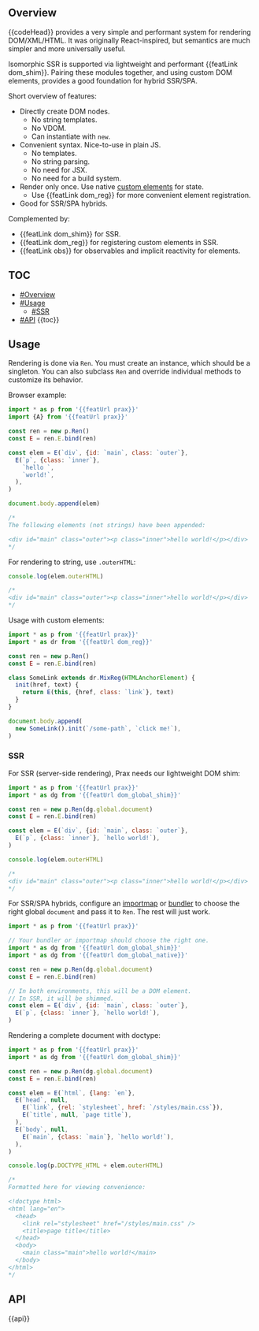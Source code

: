 ## Overview

{{codeHead}} provides a very simple and performant system for rendering DOM/XML/HTML. It was originally React-inspired, but semantics are much simpler and more universally useful.

Isomorphic SSR is supported via lightweight and performant {{featLink dom_shim}}. Pairing these modules together, and using custom DOM elements, provides a good foundation for hybrid SSR/SPA.

Short overview of features:

  * Directly create DOM nodes.
    * No string templates.
    * No VDOM.
    * Can instantiate with `new`.
  * Convenient syntax. Nice-to-use in plain JS.
    * No templates.
    * No string parsing.
    * No need for JSX.
    * No need for a build system.
  * Render only once. Use native [custom elements](https://developer.mozilla.org/en-US/docs/Web/Web_Components/Using_custom_elements) for state.
    * Use {{featLink dom_reg}} for more convenient element registration.
  * Good for SSR/SPA hybrids.

Complemented by:

  * {{featLink dom_shim}} for SSR.
  * {{featLink dom_reg}} for registering custom elements in SSR.
  * {{featLink obs}} for observables and implicit reactivity for elements.

## TOC

* [#Overview](#overview)
* [#Usage](#usage)
  * [#SSR](#ssr)
* [#API](#api)
{{toc}}

## Usage

Rendering is done via `Ren`. You must create an instance, which should be a singleton. You can also subclass `Ren` and override individual methods to customize its behavior.

Browser example:

```js
import * as p from '{{featUrl prax}}'
import {A} from '{{featUrl prax}}'

const ren = new p.Ren()
const E = ren.E.bind(ren)

const elem = E(`div`, {id: `main`, class: `outer`},
  E(`p`, {class: `inner`},
    `hello `,
    `world!`,
  ),
)

document.body.append(elem)

/*
The following elements (not strings) have been appended:

<div id="main" class="outer"><p class="inner">hello world!</p></div>
*/
```

For rendering to string, use `.outerHTML`:

```js
console.log(elem.outerHTML)

/*
<div id="main" class="outer"><p class="inner">hello world!</p></div>
*/
```

Usage with custom elements:

```js
import * as p from '{{featUrl prax}}'
import * as dr from '{{featUrl dom_reg}}'

const ren = new p.Ren()
const E = ren.E.bind(ren)

class SomeLink extends dr.MixReg(HTMLAnchorElement) {
  init(href, text) {
    return E(this, {href, class: `link`}, text)
  }
}

document.body.append(
  new SomeLink().init(`/some-path`, `click me!`),
)
```

### SSR

For SSR (server-side rendering), Prax needs our lightweight DOM shim:

```js
import * as p from '{{featUrl prax}}'
import * as dg from '{{featUrl dom_global_shim}}'

const ren = new p.Ren(dg.global.document)
const E = ren.E.bind(ren)

const elem = E(`div`, {id: `main`, class: `outer`},
  E(`p`, {class: `inner`}, `hello world!`),
)

console.log(elem.outerHTML)

/*
<div id="main" class="outer"><p class="inner">hello world!</p></div>
*/
```

For SSR/SPA hybrids, configure an [importmap](https://wicg.github.io/import-maps/) or [bundler](https://esbuild.github.io) to choose the right global `document` and pass it to `Ren`. The rest will just work.

```js
import * as p from '{{featUrl prax}}'

// Your bundler or importmap should choose the right one.
import * as dg from '{{featUrl dom_global_shim}}'
import * as dg from '{{featUrl dom_global_native}}'

const ren = new p.Ren(dg.global.document)
const E = ren.E.bind(ren)

// In both environments, this will be a DOM element.
// In SSR, it will be shimmed.
const elem = E(`div`, {id: `main`, class: `outer`},
  E(`p`, {class: `inner`}, `hello world!`),
)
```

Rendering a complete document with doctype:

```js
import * as p from '{{featUrl prax}}'
import * as dg from '{{featUrl dom_global_shim}}'

const ren = new p.Ren(dg.global.document)
const E = ren.E.bind(ren)

const elem = E(`html`, {lang: `en`},
  E(`head`, null,
    E(`link`, {rel: `stylesheet`, href: `/styles/main.css`}),
    E(`title`, null, `page title`),
  ),
  E(`body`, null,
    E(`main`, {class: `main`}, `hello world!`),
  ),
)

console.log(p.DOCTYPE_HTML + elem.outerHTML)

/*
Formatted here for viewing convenience:

<!doctype html>
<html lang="en">
  <head>
    <link rel="stylesheet" href="/styles/main.css" />
    <title>page title</title>
  </head>
  <body>
    <main class="main">hello world!</main>
  </body>
</html>
*/
```

## API

{{api}}
